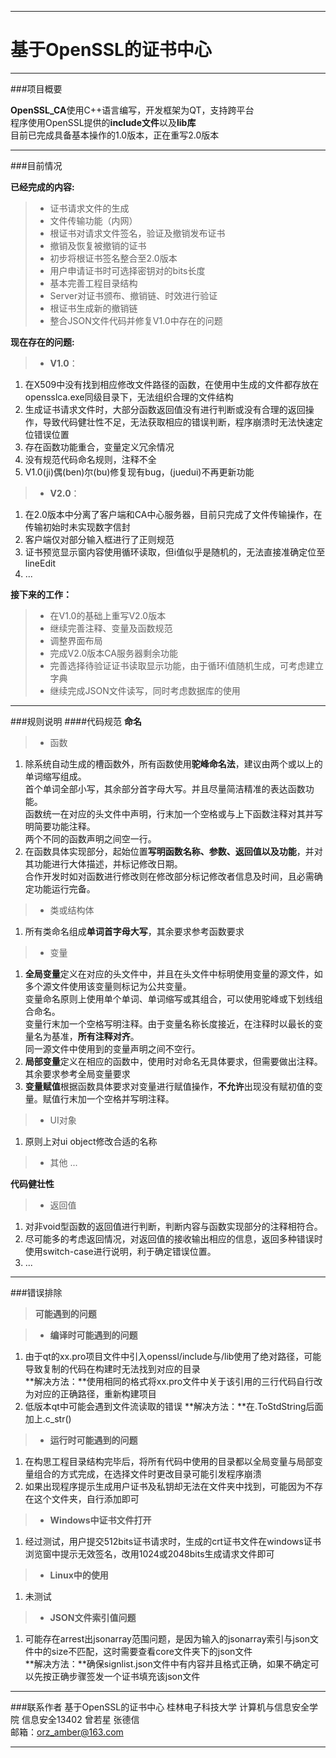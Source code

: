 --------
基于OpenSSL的证书中心
===================

--------

###项目概要

**OpenSSL_CA**使用C++语言编写，开发框架为QT，支持跨平台       
程序使用OpenSSL提供的**include文件**以及**lib库**      
目前已完成具备基本操作的1.0版本，正在重写2.0版本

--------

###目前情况

**已经完成的内容:**

> - 证书请求文件的生成
> - 文件传输功能（内网）
> - 根证书对请求文件签名，验证及撤销发布证书
> - 撤销及恢复被撤销的证书
> - 初步将根证书签名整合至2.0版本
> - 用户申请证书时可选择密钥对的bits长度
> - 基本完善工程目录结构
> - Server对证书颁布、撤销链、时效进行验证
> - 根证书生成新的撤销链
> - 整合JSON文件代码并修复V1.0中存在的问题

**现在存在的问题:**

> - **V1.0**：   
1.  在X509中没有找到相应修改文件路径的函数，在使用中生成的文件都存放在opensslca.exe同级目录下，无法组织合理的文件结构       
2.  生成证书请求文件时，大部分函数返回值没有进行判断或没有合理的返回操作，导致代码健壮性不足，无法获取相应的错误判断，程序崩溃时无法快速定位错误位置
3.  存在函数功能重合，变量定义冗余情况
4.  没有规范代码命名规则，注释不全
5.  V1.0(ji)偶(ben)尔(bu)修复现有bug，(juedui)不再更新功能

> - **V2.0**：  
1.   在2.0版本中分离了客户端和CA中心服务器，目前只完成了文件传输操作，在传输初始时未实现数字信封
2.   客户端仅对部分输入框进行了正则规范
3.   证书预览显示窗内容使用循环读取，但i值似乎是随机的，无法直接准确定位至lineEdit
4.   ...

**接下来的工作：**

> - 在V1.0的基础上重写V2.0版本
> - 继续完善注释、变量及函数规范
> - 调整界面布局
> - 完成V2.0版本CA服务器剩余功能
> - 完善选择待验证证书读取显示功能，由于循环i值随机生成，可考虑建立字典
> - 继续完成JSON文件读写，同时考虑数据库的使用

---------

###规则说明
####代码规范
**命名**
> - 函数
1.   除系统自动生成的槽函数外，所有函数使用**驼峰命名法**，建议由两个或以上的单词缩写组成。    
     首个单词全部小写，其余部分首字母大写。并且尽量简洁精准的表达函数功能。    
     函数统一在对应的头文件中声明，行末加一个空格或与上下函数注释对其并写明简要功能注释。    
     两个不同的函数声明之间空一行。
2.   在函数具体实现部分，起始位置**写明函数名称、参数、返回值以及功能**，并对其功能进行大体描述，并标记修改日期。    
     合作开发时如对函数进行修改则在修改部分标记修改者信息及时间，且必需确定功能运行完备。
> - 类或结构体
1.   所有类命名组成**单词首字母大写**，其余要求参考函数要求
> - 变量
1.   **全局变量**定义在对应的头文件中，并且在头文件中标明使用变量的源文件，如多个源文件使用该变量则标记为公共变量。    
     变量命名原则上使用单个单词、单词缩写或其组合，可以使用驼峰或下划线组合命名。    
     变量行末加一个空格写明注释。由于变量名称长度接近，在注释时以最长的变量名为基准，**所有注释对齐**。    
     同一源文件中使用到的变量声明之间不空行。
2.   **局部变量**定义在相应的函数中，使用时对命名无具体要求，但需要做出注释。    
     其余要求参考全局变量要求    
3.   **变量赋值**根据函数具体要求对变量进行赋值操作，**不允许**出现没有赋初值的变量。赋值行末加一个空格并写明注释。
> - UI对象
1.   原则上对ui object修改合适的名称
> - 其他
...

**代码健壮性**
> - 返回值
1.   对非void型函数的返回值进行判断，判断内容与函数实现部分的注释相符合。
2.   尽可能多的考虑返回情况，对返回值的接收输出相应的信息，返回多种错误时使用switch-case进行说明，利于确定错误位置。
3.   ...

--------


###错误排除

> **可能遇到的问题**

> - **编译时可能遇到的问题**
1.   由于qt的xx.pro项目文件中引入openssl/include与/lib使用了绝对路径，可能导致复制的代码在构建时无法找到对应的目录    
**解决方法：**使用相同的格式将xx.pro文件中关于该引用的三行代码自行改为对应的正确路径，重新构建项目    
2.   低版本qt中可能会遇到文件流读取的错误
**解决方法：**在.ToStdString后面加上.c_str()

> - **运行时可能遇到的问题**
1.   在构思工程目录结构完毕后，将所有代码中使用的目录都以全局变量与局部变量组合的方式完成，在选择文件时更改目录可能引发程序崩溃
2.   如果出现程序提示生成用户证书及私钥却无法在文件夹中找到，可能因为不存在这个文件夹，自行添加即可

> - **Windows中证书文件打开**
1.   经过测试，用户提交512bits证书请求时，生成的crt证书文件在windows证书浏览窗中提示无效签名，改用1024或2048bits生成请求文件即可

> - **Linux中的使用**
1.   未测试

> - **JSON文件索引值问题**
1.   可能存在arrest出jsonarray范围问题，是因为输入的jsonarray索引与json文件中的size不匹配，这时需要查看core文件夹下的json文件    
**解决方法：**确保signlist.json文件中有内容并且格式正确，如果不确定可以先按正确步骤签发一个证书填充该json文件

---------


###联系作者
基于OpenSSL的证书中心 桂林电子科技大学 计算机与信息安全学院 信息安全13402 曾若星 张德信   
邮箱：orz_amber@163.com

---------
